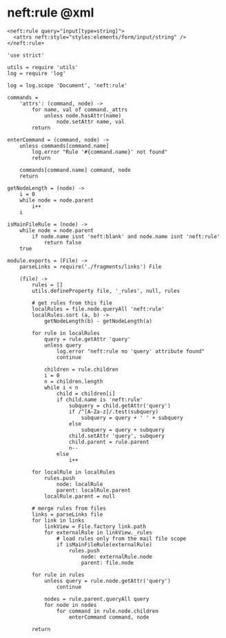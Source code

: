 neft:rule @xml
=========

```
<neft:rule query="input[type=string]">
  <attrs neft:style="styles:elements/form/input/string" />
</neft:rule>
```

	'use strict'

	utils = require 'utils'
	log = require 'log'

	log = log.scope 'Document', 'neft:rule'

	commands =
		'attrs': (command, node) ->
			for name, val of command._attrs
				unless node.hasAttr(name)
					node.setAttr name, val
			return

	enterCommand = (command, node) ->
		unless commands[command.name]
			log.error "Rule '#{command.name}' not found"
			return

		commands[command.name] command, node
		return

	getNodeLength = (node) ->
		i = 0
		while node = node.parent
			i++
		i

	isMainFileRule = (node) ->
		while node = node.parent
			if node.name isnt 'neft:blank' and node.name isnt 'neft:rule'
				return false
		true

	module.exports = (File) ->
		parseLinks = require('./fragments/links') File

		(file) ->
			rules = []
			utils.defineProperty file, '_rules', null, rules

			# get rules from this file
			localRules = file.node.queryAll 'neft:rule'
			localRules.sort (a, b) ->
				getNodeLength(b) - getNodeLength(a)

			for rule in localRules
				query = rule.getAttr 'query'
				unless query
					log.error "neft:rule no 'query' attribute found"
					continue

				children = rule.children
				i = 0
				n = children.length
				while i < n
					child = children[i]
					if child.name is 'neft:rule'
						subquery = child.getAttr('query')
						if /^[A-Za-z]/.test(subquery)
							subquery = query + ' ' + subquery
						else
							subquery = query + subquery
						child.setAttr 'query', subquery
						child.parent = rule.parent
						n--
					else
						i++

			for localRule in localRules
				rules.push
					node: localRule
					parent: localRule.parent
				localRule.parent = null

			# merge rules from files
			links = parseLinks file
			for link in links
				linkView = File.factory link.path
				for externalRule in linkView._rules
					# load rules only from the mail file scope
					if isMainFileRule(externalRule)
						rules.push
							node: externalRule.node
							parent: file.node

			for rule in rules
				unless query = rule.node.getAttr('query')
					continue

				nodes = rule.parent.queryAll query
				for node in nodes
					for command in rule.node.children
						enterCommand command, node

			return